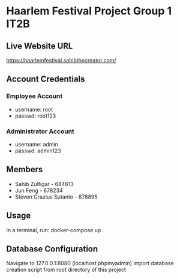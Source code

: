 # Haarlem Festival Project Group 1 IT2B
## Live Website URL
https://haarlemfestival.sahibthecreator.com/

## Account Credentials
### Employee Account
- username: root 
- passwd: root123 

### Administrator Account
- username: admin 
- passwd: admin123 

## Members 
* Sahib Zulfigar - 684613
* Jun Feng - 678234
* Steven Grazius Sutanto - 678895

## Usage
In a terminal, run:
docker-compose up

## Database Configuration
Navigate to 127.0.0.1:8080 (localhost phpmyadmin)
import database creation script from root directory of this project






